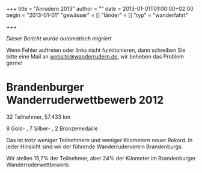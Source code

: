 +++
title = "Anrudern 2013"
author = ""
date = 2013-01-01T01:00:00+02:00
begin = "2013-01-01"
"gewässer" = []
"länder" = []
"typ" = "wanderfahrt"

+++


*Dieser Bericht wurde automatisch migriert*

Wenn Fehler auftreten oder links nicht funktionieren, dann schreiben Sie bitte eine Mail an website@wanderrudern.de, wir beheben das Problem gerne!



# Brandenburger Wanderruderwettbewerb 2012


32 Teilnehmer, 57.433 km

8 Gold- , 7 Silber- , 2 Bronzemedaille

Das ist trotz weniger Teilnehmern und weniger Kilometern neuer Rekord. In jeder Hinsicht sind wir der führende Wanderruderverein Brandenburgs.

Wir stellen 15,7% der Teilnehmer, aber 24% der Kilometer im Brandenburger Wanderruderwettbewerb.